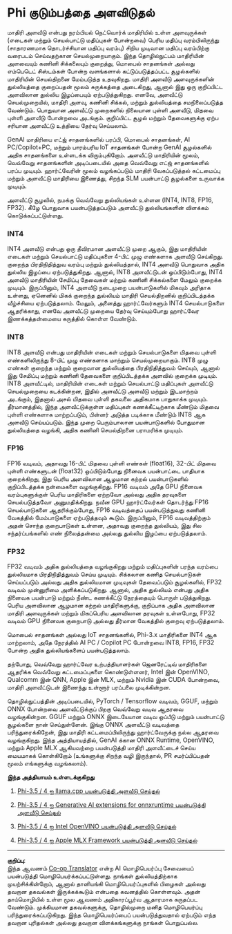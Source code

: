 <!--
CO_OP_TRANSLATOR_METADATA:
{
  "original_hash": "d658062de70b131ef4c0bff69b5fc70e",
  "translation_date": "2025-10-11T12:26:17+00:00",
  "source_file": "md/01.Introduction/04/QuantifyingPhi.md",
  "language_code": "ta"
}
-->
# **Phi குடும்பத்தை அளவிடுதல்**

மாதிரி அளவீடு என்பது நரம்பியல் நெட்வொர்க் மாதிரியில் உள்ள அளவுருக்கள் (எடைகள் மற்றும் செயல்பாட்டு மதிப்புகள் போன்றவை) பெரிய மதிப்பு வரம்பிலிருந்து (சாதாரணமாக தொடர்ச்சியான மதிப்பு வரம்பு) சிறிய முடிவான மதிப்பு வரம்பிற்கு வரைபடம் செய்வதற்கான செயல்முறையாகும். இந்த தொழில்நுட்பம் மாதிரியின் அளவையும் கணினி சிக்கலையும் குறைத்து, மொபைல் சாதனங்கள் அல்லது எம்பெடெட் சிஸ்டம்கள் போன்ற வளங்களால் கட்டுப்படுத்தப்பட்ட சூழல்களில் மாதிரியின் செயல்திறனை மேம்படுத்த உதவுகிறது. மாதிரி அளவீடு அளவுருக்களின் துல்லியத்தை குறைப்பதன் மூலம் சுருக்கத்தை அடைகிறது, ஆனால் இது ஒரு குறிப்பிட்ட அளவிலான துல்லிய இழப்பையும் ஏற்படுத்துகிறது. எனவே, அளவீட்டு செயல்முறையில், மாதிரி அளவு, கணினி சிக்கல், மற்றும் துல்லியத்தை சமநிலைப்படுத்த வேண்டும். பொதுவான அளவீட்டு முறைகளில் நிலையான புள்ளி அளவீடு, மிதவை புள்ளி அளவீடு போன்றவை அடங்கும். குறிப்பிட்ட சூழல் மற்றும் தேவைகளுக்கு ஏற்ப சரியான அளவீட்டு உத்தியை தேர்வு செய்யலாம்.

GenAI மாதிரியை எட்ஜ் சாதனங்களில் பரப்பி, மொபைல் சாதனங்கள், AI PC/Copilot+PC, மற்றும் பாரம்பரிய IoT சாதனங்கள் போன்ற GenAI சூழல்களில் அதிக சாதனங்களை உள்ளடக்க விரும்புகிறோம். அளவீட்டு மாதிரியின் மூலம், வெவ்வேறு சாதனங்களின் அடிப்படையில் அதை வெவ்வேறு எட்ஜ் சாதனங்களில் பரப்ப முடியும். ஹார்ட்வேரின் மூலம் வழங்கப்படும் மாதிரி வேகப்படுத்தல் கட்டமைப்பு மற்றும் அளவீட்டு மாதிரியை இணைத்து, சிறந்த SLM பயன்பாட்டு சூழல்களை உருவாக்க முடியும்.

அளவீட்டு சூழலில், நமக்கு வெவ்வேறு துல்லியங்கள் உள்ளன (INT4, INT8, FP16, FP32). கீழே பொதுவாக பயன்படுத்தப்படும் அளவீட்டு துல்லியங்களின் விளக்கம் கொடுக்கப்பட்டுள்ளது.

### **INT4**

INT4 அளவீடு என்பது ஒரு தீவிரமான அளவீட்டு முறை ஆகும், இது மாதிரியின் எடைகள் மற்றும் செயல்பாட்டு மதிப்புகளை 4-பிட் முழு எண்களாக அளவீடு செய்கிறது. குறைந்த பிரதிநிதித்துவ வரம்பு மற்றும் துல்லியத்தால், INT4 அளவீடு பொதுவாக அதிக துல்லிய இழப்பை ஏற்படுத்துகிறது. ஆனால், INT8 அளவீட்டுடன் ஒப்பிடும்போது, INT4 அளவீடு மாதிரியின் சேமிப்பு தேவைகள் மற்றும் கணினி சிக்கல்களை மேலும் குறைக்க முடியும். இருப்பினும், INT4 அளவீடு நடைமுறை பயன்பாடுகளில் மிகவும் அரிதாக உள்ளது, ஏனெனில் மிகக் குறைந்த துல்லியம் மாதிரி செயல்திறனில் குறிப்பிடத்தக்க வீழ்ச்சியை ஏற்படுத்தலாம். மேலும், அனைத்து ஹார்ட்வேர்களும் INT4 செயல்பாடுகளை ஆதரிக்காது, எனவே அளவீட்டு முறையை தேர்வு செய்யும்போது ஹார்ட்வேர இணக்கத்தன்மையை கருத்தில் கொள்ள வேண்டும்.

### **INT8**

INT8 அளவீடு என்பது மாதிரியின் எடைகள் மற்றும் செயல்பாடுகளை மிதவை புள்ளி எண்களிலிருந்து 8-பிட் முழு எண்களாக மாற்றும் செயல்முறையாகும். INT8 முழு எண்கள் குறைந்த மற்றும் குறைவான துல்லியத்தை பிரதிநிதித்துவம் செய்யும், ஆனால் இது சேமிப்பு மற்றும் கணினி தேவைகளை குறிப்பிடத்தக்க அளவில் குறைக்க முடியும். INT8 அளவீட்டில், மாதிரியின் எடைகள் மற்றும் செயல்பாட்டு மதிப்புகள் அளவீட்டு செயல்முறையை கடக்கின்றன, இதில் அளவீட்டு அளவீடு மற்றும் இடமாற்றம் அடங்கும், இதனால் அசல் மிதவை புள்ளி தகவலை அதிகமாக பாதுகாக்க முடியும். தீர்மானத்தில், இந்த அளவீட்டுக்குள்ள மதிப்புகள் கணக்கீட்டிற்காக மீண்டும் மிதவை புள்ளி எண்களாக மாற்றப்படும், பின்னர் அடுத்த படிக்காக மீண்டும் INT8 ஆக அளவீடு செய்யப்படும். இந்த முறை பெரும்பாலான பயன்பாடுகளில் போதுமான துல்லியத்தை வழங்கி, அதிக கணினி செயல்திறனை பராமரிக்க முடியும்.

### **FP16**

FP16 வடிவம், அதாவது 16-பிட் மிதவை புள்ளி எண்கள் (float16), 32-பிட் மிதவை புள்ளி எண்களுடன் (float32) ஒப்பிடும்போது நினைவக பயன்பாட்டை பாதியாக குறைக்கிறது, இது பெரிய அளவிலான ஆழமான கற்றல் பயன்பாடுகளில் குறிப்பிடத்தக்க நன்மைகளை வழங்குகிறது. FP16 வடிவம் அதே GPU நினைவக வரம்புகளுக்குள் பெரிய மாதிரிகளை ஏற்றவோ அல்லது அதிக தரவுகளை செயல்படுத்தவோ அனுமதிக்கிறது. நவீன GPU ஹார்ட்வேர்கள் தொடர்ந்து FP16 செயல்பாடுகளை ஆதரிக்கும்போது, FP16 வடிவத்தைப் பயன்படுத்துவது கணினி வேகத்தில் மேம்பாடுகளை ஏற்படுத்தவும் கூடும். இருப்பினும், FP16 வடிவத்திற்கும் அதன் சொந்த குறைபாடுகள் உள்ளன, அதாவது குறைந்த துல்லியம், இது சில சந்தர்ப்பங்களில் எண் நிலைத்தன்மை அல்லது துல்லிய இழப்பை ஏற்படுத்தலாம்.

### **FP32**

FP32 வடிவம் அதிக துல்லியத்தை வழங்குகிறது மற்றும் மதிப்புகளின் பரந்த வரம்பை துல்லியமாக பிரதிநிதித்துவம் செய்ய முடியும். சிக்கலான கணித செயல்பாடுகள் செய்யப்படும் அல்லது அதிக துல்லியமான முடிவுகள் தேவைப்படும் சூழல்களில், FP32 வடிவம் முன்னுரிமை அளிக்கப்படுகிறது. ஆனால், அதிக துல்லியம் என்பது அதிக நினைவக பயன்பாடு மற்றும் நீண்ட கணக்கீட்டு நேரத்தையும் பொருள் படுத்துகிறது. பெரிய அளவிலான ஆழமான கற்றல் மாதிரிகளுக்கு, குறிப்பாக அதிக அளவிலான மாதிரி அளவுருக்கள் மற்றும் மிகப்பெரிய அளவிலான தரவுகள் உள்ளபோது, FP32 வடிவம் GPU நினைவக குறைபாடு அல்லது தீர்மான வேகத்தில் குறைவு ஏற்படுத்தலாம்.

மொபைல் சாதனங்கள் அல்லது IoT சாதனங்களில், Phi-3.x மாதிரிகளை INT4 ஆக மாற்றலாம், அதே நேரத்தில் AI PC / Copilot PC போன்றவை INT8, FP16, FP32 போன்ற அதிக துல்லியங்களைப் பயன்படுத்தலாம்.

தற்போது, வெவ்வேறு ஹார்ட்வேர உற்பத்தியாளர்கள் ஜெனரேட்டிவ் மாதிரிகளை ஆதரிக்க வெவ்வேறு கட்டமைப்புகளை கொண்டுள்ளனர், Intel இன் OpenVINO, Qualcomm இன் QNN, Apple இன் MLX, மற்றும் Nvidia இன் CUDA போன்றவை, மாதிரி அளவீட்டுடன் இணைந்து உள்ளூர் பரப்பலை முடிக்கின்றன.

தொழில்நுட்பத்தின் அடிப்படையில், PyTorch / Tensorflow வடிவம், GGUF, மற்றும் ONNX போன்றவை அளவீட்டுக்குப் பிறகு வெவ்வேறு வடிவ ஆதரவை வழங்குகின்றன. GGUF மற்றும் ONNX இடையேயான வடிவ ஒப்பீடு மற்றும் பயன்பாட்டு சூழல்களை நான் செய்துள்ளேன். இங்கு ONNX அளவீட்டு வடிவத்தை பரிந்துரைக்கிறேன், இது மாதிரி கட்டமைப்பிலிருந்து ஹார்ட்வேருக்கு நல்ல ஆதரவை வழங்குகிறது. இந்த அத்தியாயத்தில், GenAI க்கான ONNX Runtime, OpenVINO, மற்றும் Apple MLX ஆகியவற்றை பயன்படுத்தி மாதிரி அளவீட்டைச் செய்ய மையமாகக் கொள்கிறோம் (உங்களுக்கு சிறந்த வழி இருந்தால், PR சமர்ப்பிப்பதன் மூலம் எங்களுக்கு வழங்கலாம்).

**இந்த அத்தியாயம் உள்ளடக்குகிறது**

1. [Phi-3.5 / 4 ஐ llama.cpp பயன்படுத்தி அளவீடு செய்தல்](./UsingLlamacppQuantifyingPhi.md)

2. [Phi-3.5 / 4 ஐ Generative AI extensions for onnxruntime பயன்படுத்தி அளவீடு செய்தல்](./UsingORTGenAIQuantifyingPhi.md)

3. [Phi-3.5 / 4 ஐ Intel OpenVINO பயன்படுத்தி அளவீடு செய்தல்](./UsingIntelOpenVINOQuantifyingPhi.md)

4. [Phi-3.5 / 4 ஐ Apple MLX Framework பயன்படுத்தி அளவீடு செய்தல்](./UsingAppleMLXQuantifyingPhi.md)

---

**குறிப்பு**:  
இந்த ஆவணம் [Co-op Translator](https://github.com/Azure/co-op-translator) என்ற AI மொழிபெயர்ப்பு சேவையைப் பயன்படுத்தி மொழிபெயர்க்கப்பட்டுள்ளது. நாங்கள் துல்லியத்திற்காக முயற்சிக்கின்றோம், ஆனால் தானியங்கி மொழிபெயர்ப்புகளில் பிழைகள் அல்லது தவறான தகவல்கள் இருக்கக்கூடும் என்பதை கவனத்தில் கொள்ளவும். அதன் தாய்மொழியில் உள்ள மூல ஆவணம் அதிகாரப்பூர்வ ஆதாரமாக கருதப்பட வேண்டும். முக்கியமான தகவல்களுக்கு, தொழில்முறை மனித மொழிபெயர்ப்பு பரிந்துரைக்கப்படுகிறது. இந்த மொழிபெயர்ப்பைப் பயன்படுத்துவதால் ஏற்படும் எந்த தவறான புரிதல்கள் அல்லது தவறான விளக்கங்களுக்கு நாங்கள் பொறுப்பல்ல.